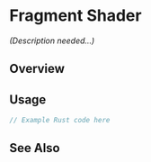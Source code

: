 # Fragment Shader

*(Description needed...)*

## Overview

## Usage

```rust
// Example Rust code here
```

## See Also

